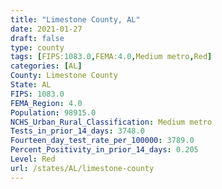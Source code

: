 ```yaml
---
title: "Limestone County, AL"
date: 2021-01-27
draft: false
type: county
tags: [FIPS:1083.0,FEMA:4.0,Medium metro,Red]
categories: [AL]
County: Limestone County
State: AL
FIPS: 1083.0
FEMA_Region: 4.0
Population: 98915.0
NCHS_Urban_Rural_Classification: Medium metro
Tests_in_prior_14_days: 3748.0
Fourteen_day_test_rate_per_100000: 3789.0
Percent_Positivity_in_prior_14_days: 0.205
Level: Red
url: /states/AL/limestone-county
---
```



